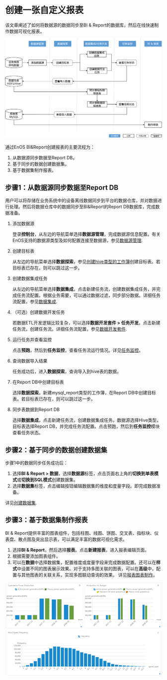 # 创建一张自定义报表

该文章阐述了如何将数据源的数据同步至BI & Report的数据库，然后在线快速制作数据可视化报表。

![workflow](media/workflow.png)

通过EnOS BI&Report创建报表的主要流程为：
1. 从数据源同步数据至Report DB。
2. 基于同步的数据创建数据集。
3. 基于数据集制作报表。

## 步骤1：从数据源同步数据至Report DB

用户可以将存储在业务系统中的设备离线数据同步到平台的数据仓库，并对数据进行处理。然后将数据仓库中的数据同步至BI&Report的Report DB数据库，完成数据准备。

1. 添加数据源

   登录**控制台**，从左边的导航菜单选择**数据源管理**，完成数据源信息配置。有关EnOS支持的数据源类型及如何配置连接至数据源，参见[数据源管理](https://docs.envisioniot.com/docs/offline-data/en/latest/data_source/datasource_overview.html).

2. 创建目标表

   从左边的导航菜单选择**数据探索**，参见[创建hive类型的工作簿](../data_explorer/creating_hivetable)创建目标表。若目标表已存在，则可以跳过这一步。

3. 创建数据集成任务

   从左边的导航菜单选择**数据集成**，点击新建任务流，创建数据集成任务，并完成任务流配置。根据业务需要，可以通过数据过滤，同步部分数据。详细任务流配置，参见[数据集成](https://docs.envisioniot.com/docs/offline-data/en/latest/data_integration/index.html).

4. （可选）创建数据开发任务

   若数据ETL开发逻辑比较复杂，可以选择**数据开发套件 > 任务开发**。点击新建任务流，创建任务流。详细任务流配置，参见[数据开发套件](https://docs.envisioniot.com/docs/offline-data/en/latest/data_ide/dataide_overview.html).

5. 运行任务并查看监控

   点击**预跑**，然后到**任务监控**，查看任务流运行情况。详见[任务监控](https://docs.envisioniot.com/docs/offline-data/en/latest/task_monitor/index.html)。

6. 查询数据导入结果

   任务成功后，进入**数据探索**，查询导入到hive表的数据。

7. 在Report DB中创建目标表

   选择**数据探索**，新建mysql_report类型的工作簿，在Report DB中创建目标表。若目标表已存在，则可以跳过这一步。

8. 同步表数据到Report DB

   选择**数据集成**，点击新建任务流，创建数据集成任务。数据源选择Hive类型，目标表选择Report DB，并完成任务流配置。点击预跑，然后到**任务监控**模块查看任务状态。


## 步骤2：基于同步的数据创建数据集

步骤1中的数据同步任务成功后：

1. 选择**BI & Report > 数据**，选择**数据源**标签，点击页面右上角的**切换到单表模式**或**切换到SQL模式**创建数据集。
2. 选择**数据集**标签，点击编辑按钮编辑数据集的维度和度量字段。即完成数据准备。

详见[创建数据集](creating_dataset).

## 步骤3：基于数据集制作报表

BI & Report提供丰富的图表组件，包括柱图、线图、饼图、交叉表、指标块、仪表盘、散点图及突出显示表，可以满足丰富的数据可视化需求。

1. 选择**BI & Report**，然后选择**报表**。点击**新建报表**，进入报表编辑页面。
2. 根据需要添加图表组件。
3. 可以在**数据**中选择数据集，配置维度或度量字段来完成数据配置。还可以在**样式**中设置不同的图表展示效果。对于支持多图关联的图表，可以在**高级**中，配置与其他图表的关联关系，实现多图联动查询的效果。
详见[报表图表制作](creating_chart)。

![sample](media/sample.png)
